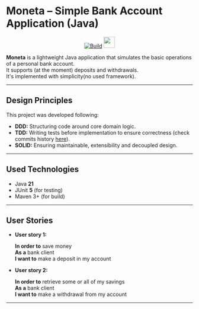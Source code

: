 # Moneta – Simple Bank Account Application (Java)

<div align="center">

[![Build](https://github.com/KarimGl/moneta/actions/workflows/build.yml/badge.svg)](https://github.com/KarimGl/moneta/actions/workflows/build.yml)
<img src="https://media4.giphy.com/media/v1.Y2lkPTc5MGI3NjExZTZ6NzVtMzQ0c3F4OHJ2Mm5kbTRzcXIxM29rZGo2ZjE5ZWp3aTg0biZlcD12MV9pbnRlcm5hbF9naWZfYnlfaWQmY3Q9cw/zKzRLIKheg2jV0RLgA/giphy.gif" width="30" alt="">
</div>

**Moneta** is a lightweight Java application that simulates the basic operations of a personal bank account.  
It supports (at the moment) deposits and withdrawals.  
It's implemented with simplicity(no used framework).

---

## Design Principles

This project was developed following:

* **DDD:** Structuring code around core domain logic.
* **TDD:** Writing tests before implementation to ensure correctness (check
  commits history [here](https://github.com/KarimGl/moneta/commits/main/)).
* **SOLID:** Ensuring maintainable, extensibility and decoupled design.

---

## Used Technologies

- Java **21**
- JUnit **5** (for testing)
- Maven 3+ (for build)

---

## User Stories

* **User story 1:**

  **In order to** save money  
  **As a** bank client  
  **I want to** make a deposit in my account

* **User story 2:**

  **In order to** retrieve some or all of my savings  
  **As a** bank client  
  **I want to** make a withdrawal from my account

---
